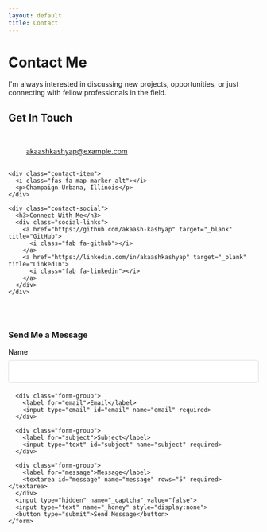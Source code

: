 ```yaml
---
layout: default
title: Contact
---
```


# Contact Me

I'm always interested in discussing new projects, opportunities, or just connecting with fellow professionals in the field.

## Get In Touch

<div class="contact-container">
  <div class="contact-info">
    <div class="contact-item">
      <i class="fas fa-envelope"></i>
      <p><a href="mailto:akaashkashyap@example.com">akaashkashyap@example.com</a></p>
    </div>
    
    <div class="contact-item">
      <i class="fas fa-map-marker-alt"></i>
      <p>Champaign-Urbana, Illinois</p>
    </div>
    
    <div class="contact-social">
      <h3>Connect With Me</h3>
      <div class="social-links">
        <a href="https://github.com/akaash-kashyap" target="_blank" title="GitHub">
          <i class="fab fa-github"></i>
        </a>
        <a href="https://linkedin.com/in/akaashkashyap" target="_blank" title="LinkedIn">
          <i class="fab fa-linkedin"></i>
        </a>
      </div>
    </div>
  </div>
  
  <div class="contact-form">
    <h3>Send Me a Message</h3>
    <form action="https://formspree.io/f/xwpokwzr" method="POST">
      <div class="form-group">
        <label for="name">Name</label>
        <input type="text" id="name" name="name" required>
      </div>
      
      <div class="form-group">
        <label for="email">Email</label>
        <input type="email" id="email" name="email" required>
      </div>
      
      <div class="form-group">
        <label for="subject">Subject</label>
        <input type="text" id="subject" name="subject" required>
      </div>
      
      <div class="form-group">
        <label for="message">Message</label>
        <textarea id="message" name="message" rows="5" required></textarea>
      </div>
      <input type="hidden" name="_captcha" value="false">
      <input type="text" name="_honey" style="display:none">
      <button type="submit">Send Message</button>
    </form>
  </div>
</div>

<style>
  .contact-container {
    display: flex;
    flex-wrap: wrap;
    gap: 2rem;
    margin-top: 2rem;
  }
  
  .contact-info {
    flex: 1;
    min-width: 300px;
  }
  
  .contact-form {
    flex: 1.5;
    min-width: 300px;
  }
  
  .contact-item {
    display: flex;
    align-items: center;
    margin-bottom: 1rem;
  }
  
  .contact-item i {
    font-size: 1.2rem;
    color: #0066cc;
    margin-right: 1rem;
    width: 20px;
    text-align: center;
  }
  
  .social-links {
    display: flex;
    gap: 1rem;
    margin-top: 0.5rem;
  }
  
  .social-links a {
    display: inline-flex;
    align-items: center;
    justify-content: center;
    width: 40px;
    height: 40px;
    border-radius: 50%;
    background-color: #f5f5f5;
    color: #333;
    text-decoration: none;
    transition: all 0.3s ease;
  }
  
  .social-links a:hover {
    background-color: #0066cc;
    color: white;
  }
  
  .form-group {
    margin-bottom: 1.2rem;
  }
  
  label {
    display: block;
    margin-bottom: 0.5rem;
    font-weight: 500;
  }
  
  input, textarea {
    width: 100%;
    padding: 0.75rem;
    border: 1px solid #ddd;
    border-radius: 4px;
    font-family: inherit;
    font-size: 1rem;
  }
  
  button {
    background-color: #0066cc;
    color: white;
    border: none;
    padding: 0.75rem 1.5rem;
    border-radius: 4px;
    font-size: 1rem;
    cursor: pointer;
    transition: background-color 0.3s ease;
  }
  
  button:hover {
    background-color: #0055aa;
  }
  
  @media (max-width: 768px) {
    .contact-container {
      flex-direction: column;
    }
  }
</style>

<!-- Add Font Awesome for icons -->
<link rel="stylesheet" href="https://cdnjs.cloudflare.com/ajax/libs/font-awesome/6.0.0/css/all.min.css">